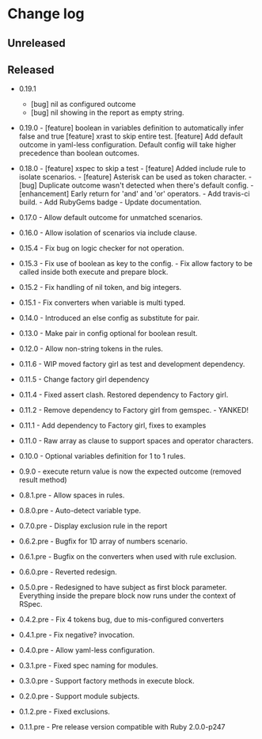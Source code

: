 # Change log

## Unreleased


## Released

- 0.19.1

    - [bug] nil as configured outcome
    - [bug] nil showing in the report as empty string.

- 0.19.0 - [feature] boolean in variables definition to automatically infer
           false and true
           [feature] xrast to skip entire test.
           [feature] Add default outcome in yaml-less configuration. Default
           config will take higher precedence than boolean outcomes.

- 0.18.0 - [feature] xspec to skip a test
         - [feature] Added include rule to isolate scenarios.
         - [feature] Asterisk can be used as token character.
         - [bug] Duplicate outcome wasn't detected when there's default config.
         - [enhancement] Early return for 'and' and 'or' operators.
         - Add travis-ci build.
         - Add RubyGems badge
         - Update documentation.

- 0.17.0 - Allow default outcome for unmatched scenarios.
- 0.16.0 - Allow isolation of scenarios via include clause.
- 0.15.4 - Fix bug on logic checker for not operation.
- 0.15.3 - Fix use of boolean as key to the config.
         - Fix allow factory to be called inside both execute and prepare block.
- 0.15.2 - Fix handling of nil token, and big integers.
- 0.15.1 - Fix converters when variable is multi typed.
- 0.14.0 - Introduced an else config as substitute for pair.
- 0.13.0 - Make pair in config optional for boolean result.
- 0.12.0 - Allow non-string tokens in the rules.
- 0.11.6 - WIP moved factory girl as test and development dependency.
- 0.11.5 - Change factory girl dependency
- 0.11.4 - Fixed assert clash. Restored dependency to Factory girl.
- 0.11.2 - Remove dependency to Factory girl from gemspec. - YANKED!
- 0.11.1 - Add dependency to Factory girl, fixes to examples
- 0.11.0 - Raw array as clause to support spaces and operator characters.
- 0.10.0 - Optional variables definition for 1 to 1 rules.
- 0.9.0 - execute return value is now the expected outcome (removed result method)
- 0.8.1.pre - Allow spaces in rules.
- 0.8.0.pre - Auto-detect variable type.
- 0.7.0.pre - Display exclusion rule in the report
- 0.6.2.pre - Bugfix for 1D array of numbers scenario.
- 0.6.1.pre - Bugfix on the converters when used with rule exclusion.
- 0.6.0.pre - Reverted redesign.
- 0.5.0.pre - Redesigned to have subject as first block parameter. Everything inside
the prepare block now runs under the context of RSpec.
- 0.4.2.pre - Fix 4 tokens bug, due to mis-configured converters
- 0.4.1.pre - Fix negative? invocation.
- 0.4.0.pre - Allow yaml-less configuration.
- 0.3.1.pre - Fixed spec naming for modules.
- 0.3.0.pre - Support factory methods in execute block.
- 0.2.0.pre - Support module subjects.
- 0.1.2.pre - Fixed exclusions.
- 0.1.1.pre - Pre release version compatible with Ruby 2.0.0-p247